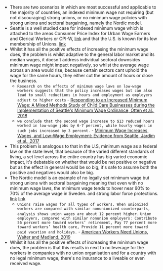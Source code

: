 - There are two scenarios in which are most successful and applicable to the majority of countries, an indexed minimum wage not requiring (but not discouraging) strong unions, or no minimum wage policies with strong unions and sectoral bargaining, namely the Nordic model.
- Seattle is a well studied case for indexed minimum wage which is attached to the areas Consumer Price Index for Urban Wage Earners and Clerical Workers or CPI-W, [link](https://lni.wa.gov/workers-rights/wages/minimum-wage/history-of-washington-states-minimum-wage) and that the U.S. is known for its low membership of Unions. [link](https://www.bls.gov/news.release/union2.nr0.htm)
- Whilst it has all the positive effects of increasing the minimum wage does, the problem is whilst adaptive to the general labor market and its median wages, it doesn't address individual sectoral downsides minimum wage might impact negatively, so whilst the average wage across an area would rise, because certain sectors cant uphold the wage for the same hours, they either cut the amount of hours or close the business.
    - `Research on the effects of minimum wage laws on low-wage workers suggests that the policy increases wages but can also lead to small reductions in hours and employment as employers adjust to higher costs` - [Responding to an Increased Minimum Wage: A Mixed Methods Study of Child Care Businesses during the Implementation of Seattle's Minimum Wage Ordinance, Otten et al., 2018](https://ejournals.bib.uni-wuppertal.de/index.php/sws/article/view/538/1063)
    - `we conclude that the second wage increase to $13 reduced hours worked in low-wage jobs by 6-7 percent, while hourly wages in such jobs increased by 3 percent.` - [Minimum Wage Increases, Wages, and Low-Wage Employment: Evidence from Seattle, Jardim et al., 2017](https://www.nber.org/system/files/working_papers/w23532/w23532.pdf)
- This problem is analogous to that in the U.S, minimum wage as a federal law on the state level, that because of the varied different standards of living, a set level across the entire country has big varied economic impact, it's debatable on whether that would be net positive or negative but as the effect in general would be so big, it's safe to assume both the positive and negatives would also be big.
- The Nordic model is an example of no legally set minimum wage but strong unions with sectoral bargaining meaning that even with no minimum wage laws, the minimum wage tends to hover near 60% to 70% of the average wage in Sweden. and strong labor force protections. [link](https://www.investopedia.com/terms/n/nordic-model.asp\#mntl-sc-block_1-0-6:~:text=There%20is%20no%20minimum%20wage%20because%20unions%20ensure%20that%20wages%20remain%20high.) [link](https://www.investopedia.com/articles/investing/080515/5-developed-countries-without-minimum-wages.asp#mntl-sc-block_1-0-19:~:text=The%20minimum%20wage%20tends%20to%20hover%20near%2060%25%20to%2070%25%20of%20the%20average%20wage%20in%20Sweden.)
    - `Unions raise wages for all types of workers. When unionized workers are compared with similar nonunionized counterparts, analysis shows union wages are about 12 percent higher.` `Union employers, compared with similar nonunion employers: Contribute 56 percent more toward workers’ retirement, Pay 77 percent more toward workers’ health care, Provide 11 percent more toward paid vacation and holidays.` - [American Workers Need Unions, Walter and Madland, 2019](https://www.americanprogressaction.org/issues/economy/reports/2019/04/02/173622/american-workers-need-unions/)
- Whilst it has all the positive effects of increasing the minimum wage does, the problem is that this results in next to no leverage for the workers in companies with no union organisation and for a country with no legal minimum wage, there's no insurance to a liveable or even received wage.